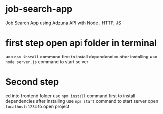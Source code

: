 # job-search-app
Job Search App using Adzuna API with Node , HTTP, JS

# first step open api folder in terminal
use `npm install` command first to install dependencies
after installing use `node server.js` command to start server

# Second step
cd into frontend folder
use `npm install` command first to install dependencies
after installing use `npm start` command to start server
open `localhost:1234` to open project
